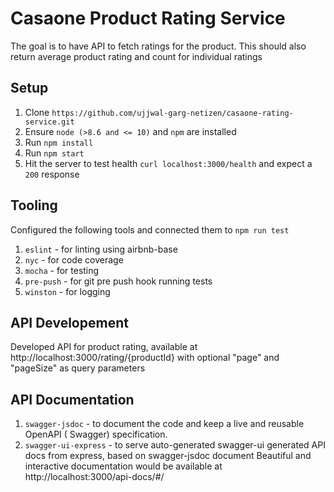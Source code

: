 # Casaone Product Rating Service

The goal is to have API to fetch ratings for the product. This should also return average product rating and count for individual ratings

## Setup

1. Clone `https://github.com/ujjwal-garg-netizen/casaone-rating-service.git` 
2. Ensure `node (>8.6 and <= 10)` and `npm` are installed
3. Run `npm install`
5. Run `npm start`
6. Hit the server to test health `curl localhost:3000/health` and expect a `200` response 

## Tooling

Configured the following tools and connected them to `npm run test`
1. `eslint` - for linting using airbnb-base
2. `nyc` - for code coverage
3. `mocha` - for testing
3. `pre-push` - for git pre push hook running tests
4. `winston` - for logging

## API Developement

Developed API for product rating, available at http://localhost:3000/rating/{productId} with optional "page" and "pageSize" as query parameters

## API Documentation

1. `swagger-jsdoc` - to document the code and keep a live and reusable OpenAPI ( Swagger) specification. 
2. `swagger-ui-express` - to serve auto-generated swagger-ui generated API docs from express, based on swagger-jsdoc document
Beautiful and interactive documentation would be available at http://localhost:3000/api-docs/#/
